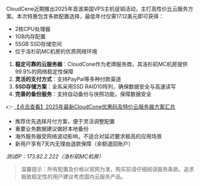 
CloudCene近期推出2025年首波美国VPS主机促销活动，主打高性价比云服务方案。本次特惠包含多款配置选择，最低年付仅需17.12美元即可获得：

- 2核CPU处理器
- 1GB内存配置
- 55GB SSD存储空间
- 位于洛杉矶MC机房的优质网络环境


1. **稳定可靠的云服务器**：CloudCone作为老牌服务商，其洛杉矶MC机房提供99.9%的网络稳定性保障
2. **灵活的支付方式**：支持PayPal等多种付款渠道
3. **SSD存储方案**：全系采用SSD RAID10阵列，确保数据安全与高速读写
4. **完善的备份服务**：支持自动备份与快照功能，保障数据安全

👉 [【点击查看】2025年最新CloudCone优惠码及特价云服务器方案汇总](https://bit.ly/Cloudcone)


* 推荐优先选择月付方案，便于灵活调整配置
* 重要业务数据建议做好本地备份
* 海外服务器受网络波动影响，不适合对延迟要求极高的应用场景
* 新用户享有7天内无理由退款保障（余额退回账户）

*测试IP：173.82.2.222（洛杉矶MC机房）*

> 温馨提示：所有配置及价格以官网为准，购买前请仔细阅读服务条款。追求极致稳定性的用户建议考虑国内云服务产品。
